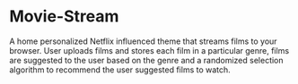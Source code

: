 # Movie-Stream
A home personalized Netflix influenced theme that streams films to your browser. User uploads films and stores each film in a particular genre, films are suggested to the user based on the genre and a randomized selection algorithm to recommend the user suggested films to watch.
